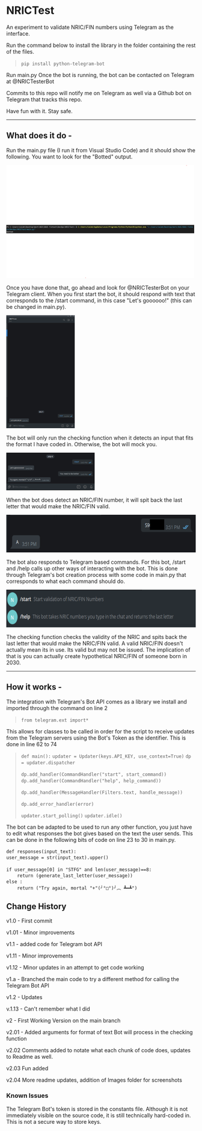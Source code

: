 # NRICTest 
 
An experiment to validate NRIC/FIN numbers using Telegram as the interface.

Run the command below to install the library in the folder containing the rest of the files.

>`pip install python-telegram-bot`

Run main.py
Once the bot is running, the bot can be contacted on Telegram at @NRICTesterBot

Commits to this repo will notify me on Telegram as well via a Github bot on Telegram that tracks this repo.

Have fun with it. Stay safe.

-----------------------------------------------------------------------------------------------------------------------------------------------------------------------------

## What does it do - 
 
Run the main.py file (I run it from Visual Studio Code) and it should show the following. You want to look for the "Botted" output.

<img src = "Images/Botted.png" height = "300">

Once you have done that, go ahead and look for @NRICTesterBot on your Telegram client. When you first start the bot, it should respond with text that corresponds to the /start command, in this case "Let's goooooo!" (this can be changed in main.py).

<img src = "Images/startSS.png" height = "300">

The bot will only run the checking function when it detects an input that fits the format I have coded in. Otherwise, the bot will mock you.

<img src = "Images/nonNRICtextSS.png" height = "100">

When the bot does detect an NRIC/FIN number, it will spit back the last letter that would make the NRIC/FIN valid.

<img src = "Images/NRICtextSS.png" height = "100">

The bot also responds to Telegram based commands. For this bot, /start and /help calls up other ways of interacting with the bot. This is done through Telegram's bot creation process with some code in main.py that corresponds to what each command should do.

<img src = "Images/TGcommandSS.png" height = "100">

The checking function checks the validity of the NRIC and spits back the last letter that would make the NRIC/FIN valid.
A valid NRIC/FIN doesn't actually mean its in use. Its valid but may not be issued.
The implication of that is you can actually create hypothetical NRIC/FIN of someone born in 2030.

-----------------------------------------------------------------------------------------------------------------------------------------------------------------------------

## How it works - 

The integration with Telegram's Bot API comes as a library we install and imported through the command on line 2
>`from telegram.ext import*`

This allows for classes to be called in order for the script to receive updates from the Telegram servers using the Bot's Token as the identifier. This is done in line 62 to 74

>`def main():`
>   `updater = Updater(keys.API_KEY, use_context=True)`
>   `dp = updater.dispatcher`
>
>    `dp.add_handler(CommandHandler("start", start_command))`
>    `dp.add_handler(CommandHandler("help", help_command))`
>
>    `dp.add_handler(MessageHandler(Filters.text, handle_message))`
>
>    `dp.add_error_handler(error)`
>
>    `updater.start_polling()`
>    `updater.idle()`

The bot can be adapted to be used to run any other function, you just have to edit what responses the bot gives based on the text the user sends. This can be done in the following bits of code on line 23 to 30 in main.py.
 
    def responses(input_text):
    user_message = str(input_text).upper()

    if user_message[0] in "STFG" and len(user_message)==8:
        return (generate_last_letter(user_message))
    else : 
        return ("Try again, mortal "+"(╯°□°)╯︵ ┻━┻")
 


## Change History
 
v1.0 - First commit  

v1.01 - Minor improvements  

v1.1 - added code for Telegram bot API  

v1.11 - Minor improvements  

v1.12 - Minor updates in an attempt to get code working  

v1.a - Branched the main code to try a different method for calling the Telegram Bot API  

v1.2 - Updates  

v.1.13 - Can't remember what I did  

v2 - First Working Version on the main branch  

v2.01 - Added arguments for format of text Bot will process in the checking function  

v2.02 Comments added to notate what each chunk of code does, updates to Readme as well.  

v2.03 Fun added  

v2.04 More readme updates, addition of Images folder for screenshots  

 
### Known Issues 
 
The Telegram Bot's token is stored in the constants file. Although it is not immediately visible on the source code, it is still technically hard-coded in. This is not a secure way to store keys.
